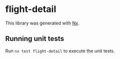# flight-detail

This library was generated with [Nx](https://nx.dev).

## Running unit tests

Run `nx test flight-detail` to execute the unit tests.
